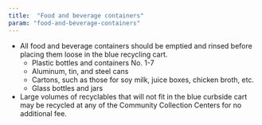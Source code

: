 ```yaml
---
title:  "Food and beverage containers"
param: "food-and-beverage-containers"
---
```


* All food and beverage containers should be emptied and rinsed before placing them loose in the blue recycling cart.
  * Plastic bottles and containers No. 1-7
  * Aluminum, tin, and steel cans
  * Cartons, such as those for soy milk, juice boxes, chicken broth, etc. 
  * Glass bottles and jars
* Large volumes of recyclables that will not fit in the blue curbside cart may be recycled at any of the Community Collection Centers for no additional fee.</li>
